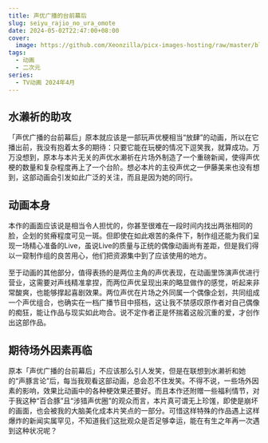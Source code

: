 ```yaml
---
title: 声优广播的台前幕后
slug: seiyu_rajio_no_ura_omote
date: 2024-05-02T22:47:00+08:00
cover:
  image: https://github.com/Xeonzilla/picx-images-hosting/raw/master/blog/广播声优的台前幕后/8z6ckbo0aq.avif
tags: 
  - 动画
  - 二次元
series: 
  - TV动画 2024年4月
---
```

## 水濑祈的助攻
「声优广播的台前幕后」原本就应该是一部玩声优梗相当“放肆”的动画，所以在它播出前，我没有抱着太多的期待：只要它能在玩梗的情况下逗笑我，就算成功。万万没想到，原本与本片无关的声优水濑祈在片场外制造了一个重磅新闻，使得声优梗的数量和复杂程度再上了一个台阶。想必本片的主役声优之一伊藤美来也没有想到，这部动画会引发如此广泛的关注，而且是因为她的同行。

## 动画本身
本作的画面应该说是相当令人担忧的，你甚至很难在一段时间内找出两张相同的脸，企划的贫瘠程度可见一斑。但即使在如此艰苦的条件下，制作组还能为我们呈现一场精心准备的Live，虽说Live的质量与正统的偶像动画尚有差距，但是我们得以一窥制作组的良苦用心，他们把资源集中到了应该使用的地方。

至于动画的其他部分，值得表扬的是两位主角的声优表现，在动画里饰演声优进行营业，这需要对声线精准拿捏，而两位声优呈现出来的略显做作的感觉，听起来非常酸爽，也能够撑起喜剧效果。两位声优在片场之外同属一个偶像企划，共同组成一个声优组合，也确实在一档广播节目中搭档，这让我不禁感叹原作者对自己偶像的痴狂，能让作品与现实如此吻合。说不定作者正是怀揣着这般沉重的爱，才创作出这部作品。

## 期待场外因素再临
原本「声优广播的台前幕后」不应该那么引人发笑，但是在联想到水濑祈和她的“声豚言论”后，每当我观看这部动画，总会忍不住发笑。不得不说，一些场外因素的影响，效果比动画中的各种梗效果还要好。而且本作还附赠一些福利情节，对于我这种“百合豚”且“涉猎声优圈”的观众而言，本片真可谓无上珍馐，即使是崩坏的画面，也会被我的大脑美化成本片笑点的一部分。可惜这样特殊的作品遇上这样爆炸的新闻实属罕见，不知道我们这批观众是否足够幸运，能在有生之年再一次遇到这种状况呢？